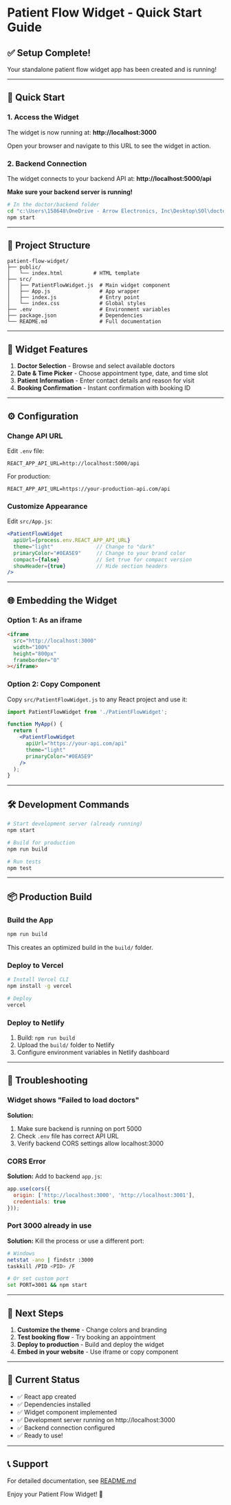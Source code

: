 # Patient Flow Widget - Quick Start Guide

## ✅ Setup Complete!

Your standalone patient flow widget app has been created and is running!

---

## 🚀 Quick Start

### 1. Access the Widget

The widget is now running at: **http://localhost:3000**

Open your browser and navigate to this URL to see the widget in action.

### 2. Backend Connection

The widget connects to your backend API at: **http://localhost:5000/api**

**Make sure your backend server is running!**

```bash
# In the doctor/backend folder
cd "c:\Users\158648\OneDrive - Arrow Electronics, Inc\Desktop\SOl\doctor\backend"
npm start
```

---

## 📁 Project Structure

```
patient-flow-widget/
├── public/
│   └── index.html          # HTML template
├── src/
│   ├── PatientFlowWidget.js  # Main widget component
│   ├── App.js                # App wrapper
│   ├── index.js              # Entry point
│   └── index.css             # Global styles
├── .env                      # Environment variables
├── package.json              # Dependencies
└── README.md                 # Full documentation
```

---

## 🎨 Widget Features

1. **Doctor Selection** - Browse and select available doctors
2. **Date & Time Picker** - Choose appointment type, date, and time slot
3. **Patient Information** - Enter contact details and reason for visit
4. **Booking Confirmation** - Instant confirmation with booking ID

---

## ⚙️ Configuration

### Change API URL

Edit `.env` file:

```env
REACT_APP_API_URL=http://localhost:5000/api
```

For production:
```env
REACT_APP_API_URL=https://your-production-api.com/api
```

### Customize Appearance

Edit `src/App.js`:

```jsx
<PatientFlowWidget
  apiUrl={process.env.REACT_APP_API_URL}
  theme="light"              // Change to "dark"
  primaryColor="#0EA5E9"     // Change to your brand color
  compact={false}            // Set true for compact version
  showHeader={true}          // Hide section headers
/>
```

---

## 🌐 Embedding the Widget

### Option 1: As an iframe

```html
<iframe
  src="http://localhost:3000"
  width="100%"
  height="800px"
  frameborder="0"
></iframe>
```

### Option 2: Copy Component

Copy `src/PatientFlowWidget.js` to any React project and use it:

```jsx
import PatientFlowWidget from './PatientFlowWidget';

function MyApp() {
  return (
    <PatientFlowWidget
      apiUrl="https://your-api.com/api"
      theme="light"
      primaryColor="#0EA5E9"
    />
  );
}
```

---

## 🛠️ Development Commands

```bash
# Start development server (already running)
npm start

# Build for production
npm run build

# Run tests
npm test
```

---

## 📦 Production Build

### Build the App

```bash
npm run build
```

This creates an optimized build in the `build/` folder.

### Deploy to Vercel

```bash
# Install Vercel CLI
npm install -g vercel

# Deploy
vercel
```

### Deploy to Netlify

1. Build: `npm run build`
2. Upload the `build/` folder to Netlify
3. Configure environment variables in Netlify dashboard

---

## 🔧 Troubleshooting

### Widget shows "Failed to load doctors"

**Solution:**
1. Make sure backend is running on port 5000
2. Check `.env` file has correct API URL
3. Verify backend CORS settings allow localhost:3000

### CORS Error

**Solution:** Add to backend `app.js`:

```javascript
app.use(cors({
  origin: ['http://localhost:3000', 'http://localhost:3001'],
  credentials: true
}));
```

### Port 3000 already in use

**Solution:** Kill the process or use a different port:

```bash
# Windows
netstat -ano | findstr :3000
taskkill /PID <PID> /F

# Or set custom port
set PORT=3001 && npm start
```

---

## 📝 Next Steps

1. **Customize the theme** - Change colors and branding
2. **Test booking flow** - Try booking an appointment
3. **Deploy to production** - Build and deploy the widget
4. **Embed in your website** - Use iframe or copy component

---

## 🎯 Current Status

- ✅ React app created
- ✅ Dependencies installed
- ✅ Widget component implemented
- ✅ Development server running on http://localhost:3000
- ✅ Backend connection configured
- ✅ Ready to use!

---

## 📞 Support

For detailed documentation, see [README.md](README.md)

Enjoy your Patient Flow Widget! 🎉
